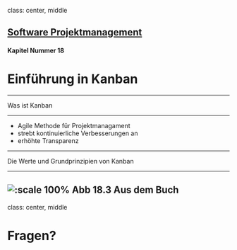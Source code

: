 class: center, middle

## [Software Projektmanagement](index.html)

#### Kapitel Nummer 18

# Einführung in Kanban


---

Was ist Kanban

----

- Agile Methode für Projektmanagament 
- strebt kontinuierliche Verbesserungen an 
- erhöhte Transparenz 
---

Die Werte und Grundprinzipien von Kanban

----

![:scale 100%](media/kapitel18/abb18.3.png)
Abb 18.3 Aus dem Buch
---

class: center, middle

# Fragen?
